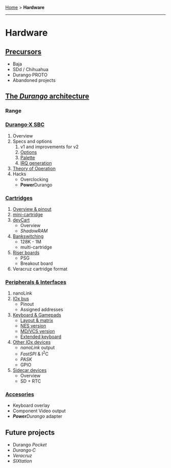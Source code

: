 [Home](index.md) > **Hardware**

---
# Hardware

## [Precursors](hard/previous.md)

- Baja
- SDd / Chihuahua
- Durango·PROTO
- Abandoned projects

## [The _Durango_ architecture](hard/arch.md)

### Range

### [**Durango·X** SBC](hard/durango.md)

1. Overview
1. Specs and options
	1. v1 and improvements for v2
	1. [Options](hard/dx/options.md)
	1. [Palette](hard/dx/palette.md)
	1. [IRQ generation](hard/dx/irq.md)
1. [Theory of Operation](hard/dx/theory.md)
1. Hacks
	- Overclocking
	- **Power**Durango

### [Cartridges](hard/cartridges.md)

1. [Overview & pinout](hard/cart/pinout.md)
1. [mini-cartridge](hard/cart/mini.md)
1. [devCart](hard/cart/dev.md)
	- Overview
	- _ShadowRAM_
1. [Bankswitching](hard/cart/banks.md)
	- 128K \- 1M
	- multi-cartridge
1. [Riser boards](hard/cart/riser.md)
	- PSG
	- Breakout board
1. Veracruz cartridge format

### [Peripherals & Interfaces](hard/interfaces.md)

1. nanoLink
1. [IOx bus](hard/bus/iox.md)
	- Pinout
	- Assigned addresses
1. [Keyboard & Gamepads](hard/keyboard.md)
	- [Layout & matrix](hard/kbd/layout.md)
	- [NES version](hard/kbd/nes.md)
	- [MD/VCS version](hard/kbd/md.md)
	- [Extended keyboard](hard/kbd/ext.md)
1. [Other IOx devices](hard/bus/periph.md)
	- _nanoLink_ output
	- _FastSPI_ & I<sup>2</sup>C
	- _PASK_
	- GPIO
1. [Sidecar devices](hard/bus/sidecar.md)
	- Overview
	- SD + RTC

### [Accesories](hard/acc.md)

- Keyboard overlay
- Component Video output
- _**Power**Durango_ adapter

## Future projects

- Durango _Pocket_
- _Durango·C_
- _Veracruz_
- _SIXtation_
